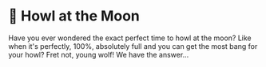 # 🐺 Howl at the Moon
Have you ever wondered the exact perfect time to howl at the moon? Like when it's perfectly, 100%, absolutely full and you can get the most bang for your howl? Fret not, young wolf! We have the answer...
